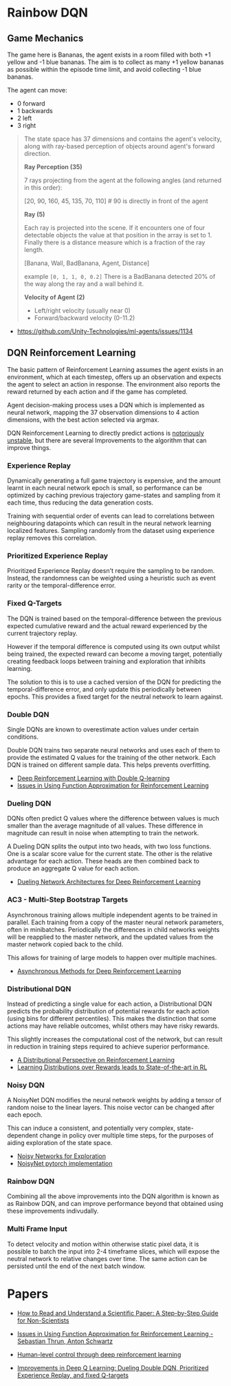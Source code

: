# Rainbow DQN

## Game Mechanics

The game here is Bananas, the agent exists in a room filled with both +1 yellow and -1 blue bananas. The aim is to collect as many +1 yellow bananas as possible within the episode time limit, and avoid collecting -1 blue bananas.

The agent can move: 
- 0 forward 
- 1 backwards
- 2 left 
- 3 right


> The state space has 37 dimensions and contains the agent's velocity, along with ray-based perception of objects around agent's forward direction.
> 
> **Ray Perception (35)**
> 
> 7 rays projecting from the agent at the following angles (and returned in this order):
>
> [20, 90, 160, 45, 135, 70, 110] # 90 is directly in front of the agent
> 
> **Ray (5)**
>
> Each ray is projected into the scene. If it encounters one of four detectable objects the value at that position in the array is set to 1. Finally there is a distance measure which is a fraction of the ray length.
> 
> [Banana, Wall, BadBanana, Agent, Distance]
> 
> example `[0, 1, 1, 0, 0.2]` There is a BadBanana detected 20% of the way along the ray and a wall behind it.
> 
> **Velocity of Agent (2)**
> 
> - Left/right velocity (usually near 0)
> - Forward/backward velocity (0-11.2)

- https://github.com/Unity-Technologies/ml-agents/issues/1134


## DQN Reinforcement Learning

The basic pattern of Reinforcement Learning assumes the agent exists in an environment, which at each timestep, 
offers up an observation and expects the agent to select an action in response. The environment also reports the
reward returned by each action and if the game has completed.

Agent decision-making process uses a DQN which is implemented as neural network, mapping the 37 observation dimensions
to 4 action dimensions, with the best action selected via argmax. 

DQN Reinforcement Learning to directly predict actions is [notoriously unstable](http://citeseerx.ist.psu.edu/viewdoc/download?doi=10.1.1.73.3097&rep=rep1&type=pdf), but there are several Improvements to the algorithm that can improve things.



### Experience Replay

Dynamically generating a full game trajectory is expensive, and the amount learnt in each neural network epoch is small,
so performance can be optimized by caching previous trajectory game-states and sampling from it each time, thus reducing
the data generation costs.

Training with sequential order of events can lead to correlations between neighbouring datapoints which can result in
the neural network learning localized features. Sampling randomly from the dataset using experience replay removes this
correlation.


### Prioritized Experience Replay

Prioritized Experience Replay doesn't require the sampling to be random. Instead, the randomness can be weighted using
a heuristic such as event rarity or the temporal-difference error.


### Fixed Q-Targets

The DQN is trained based on the temporal-difference between the previous expected cumulative reward and
the actual reward experienced by the current trajectory replay.

However if the temporal difference is computed using its own output whilst being trained, the expected reward
can become a moving target, potentially creating feedback loops between training and exploration
that inhibits learning.

The solution to this is to use a cached version of the DQN for predicting the temporal-difference error, and
only update this periodically between epochs. This provides a fixed target for the neutral network to learn against.


### Double DQN

Single DQNs are known to overestimate action values under certain conditions. 

Double DQN trains two separate neural networks and uses each of them to provide the estimated Q values for the training
of the other network. Each DQN is trained on different sample data. This helps prevents overfitting.

- [Deep Reinforcement Learning with Double Q-learning](https://arxiv.org/abs/1509.06461)
- [Issues in Using Function Approximation for Reinforcement Learning](https://www.ri.cmu.edu/pub_files/pub1/thrun_sebastian_1993_1/thrun_sebastian_1993_1.pdf)

### Dueling DQN

DQNs often predict Q values where the difference between values is much smaller than the average magnitude of all values.
These difference in magnitude can result in noise when attempting to train the network.

A Dueling DQN splits the output into two heads, with two loss functions. 
One is a scalar score value for the current state. The other is the relative advantage for each action. 
These heads are then combined back to produce an aggregate Q value for each action. 

- [Dueling Network Architectures for Deep Reinforcement Learning](https://arxiv.org/abs/1511.06581)

### AC3 - Multi-Step Bootstrap Targets

Asynchronous training allows multiple independent agents to be trained in parallel. Each training from a copy of the 
master neural network parameters, often in minibatches. Periodically the differences in child networks weights will 
be reapplied to the master network, and the updated values from the master network copied back to the child.

This allows for training of large models to happen over multiple machines.

- [Asynchronous Methods for Deep Reinforcement Learning](https://arxiv.org/abs/1602.01783)


### Distributional DQN

Instead of predicting a single value for each action, a Distributional DQN predicts the probability distribution of
potential rewards for each action (using bins for different percentiles). This makes the distinction that some 
actions may have reliable outcomes, whilst others may have risky rewards. 

This slightly increases the computational cost of the network, but can result in reduction in training steps required
to achieve superior performance.

- [A Distributional Perspective on Reinforcement Learning](https://arxiv.org/abs/1707.06887)
- [Learning Distributions over Rewards leads to State-of-the-art in RL](https://towardsdatascience.com/learning-distributions-over-rewards-leads-to-state-of-the-art-in-rl-5afbf70672e)


### Noisy DQN

A NoisyNet DQN modifies the neural network weights by adding a tensor of random noise to the linear layers. 
This noise vector can be changed after each epoch.

This can induce a consistent, and potentially very complex, state-dependent change in policy over multiple time steps, 
for the purposes of aiding exploration of the state space.

- [Noisy Networks for Exploration](https://arxiv.org/abs/1706.10295)
- [NoisyNet pytorch implementation](https://github.com/Kaixhin/NoisyNet-A3C/blob/master/model.py)


### Rainbow DQN

Combining all the above improvements into the DQN algorithm is known as as Rainbow DQN, and can improve performance
beyond that obtained using these improvements indivudally.


### Multi Frame Input

To detect velocity and motion within otherwise static pixel data, it is possible to batch the input into
2-4 timeframe slices, which will expose the neutral network to relative changes over time. The same action
can be persisted until the end of the next batch window.




# Papers

- [How to Read and Understand a Scientific Paper: A Step-by-Step Guide for Non-Scientists](https://www.huffpost.com/entry/how-to-read-and-understand-a-scientific-paper_b_5501628)

- [Issues in Using Function Approximation for Reinforcement Learning - Sebastian Thrun, Anton Schwartz](http://citeseerx.ist.psu.edu/viewdoc/download?doi=10.1.1.73.3097&rep=rep1&type=pdf)

- [Human-level control through deep reinforcement
  learning](https://storage.googleapis.com/deepmind-media/dqn/DQNNaturePaper.pdf)

- [Improvements in Deep Q Learning: Dueling Double DQN, Prioritized Experience Replay, and fixed Q-targets](https://medium.com/free-code-camp/improvements-in-deep-q-learning-dueling-double-dqn-prioritized-experience-replay-and-fixed-58b130cc5682)
